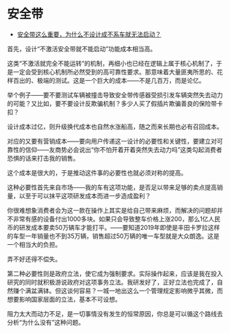 # 安全带

- [安全带这么重要，为什么不设计成不系车就无法启动？](https://www.zhihu.com/question/30162877/answer/1624879199)
  

首先，设计“不激活安全带就不能启动”功能成本相当高。

这类“不激活就完全不能运转”的机制，再细小也已经在逻辑上属于核心机制了，于是一定会受到核心机制所必然受到的高可靠性要求。那意味着大量匪夷所思的、花样百出的、极端的测试。这是一个巨大的成本——不是几百万，而是论亿。

举个例子——要不要测试车辆被撞击导致安全带传感器受损引发车辆突然失去动力的可能？又比如，要不要设计反欺骗机制？多少人买了假插片欺骗善良的保险带卡扣？

设计成本过亿，则升级换代成本也自然水涨船高，随之而来长期也必有召回成本。

对应的又要有营销成本——要向用户传递这一设计的必要性和关键性，要建立对可靠性的信仰——友商势必会说出“你不怕开着开着突然失去动力吗”这类勾起消费者恐惧的话来打击我的销售。

这个成本是很大的，于是推动这件事的必要性也就必须对称的提高。

这种必要性首先来自市场——我的车有这项功能，是否足以带来足够的卖点提高销量，以至于可以抹平这项研发成本而进一步造成盈利？

你很难想象消费者会为这一款在操作上其实是给自己带来麻烦，而解决的问题却并不非常有感的设备付出1000多块。如果只会导致整车价格上涨200，那么1亿人民币的研发成本要卖50万辆车才能打平。——要知道2019年即使是丰田卡罗拉这样的车型一年销量也不到35万辆，销售超过50万辆的唯一车型就是大众朗逸。这是一个相当大的负担。

弄不好还得不偿失。

第二种必要性则是政府立法，使它成为强制要求。实际操作起来，应该是我在投入研究的同时就积极游说政府对这项事务立法。我研发好了，正好立法也完成了，自然赚个满盆满钵。但这谈何容易？一城一地出这么一个管理规定影响微乎其微，而想要影响国家层面的立法，基本不可设想。

  

阻力太大而动力不足，是一切事情没有发生的恒常原因，你总是可以循这个路线去分析“为什么没有”这种问题。